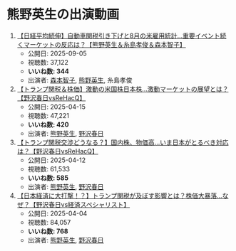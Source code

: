 # 熊野英生の出演動画

1.  [【日経平均続伸】自動車関税引き下げと8月の米雇用統計...重要イベント続くマーケットの反応は？【熊野英生＆糸島孝俊＆森本智子】](/rehacq_fan/ids/W5RuC2DH5hY "wikilink")
    -   公開日: 2025-09-05
    -   視聴数: 37,122
    -   **いいね数: 344**
    -   出演者: [森本智子](/rehacq_fan/people/森本智子 "wikilink"), [熊野英生](/rehacq_fan/people/熊野英生 "wikilink"), 糸島孝俊
1.  [【トランプ関税＆株価】激動の米国株日本株…激動マーケットの展望とは？【野沢春日vsReHacQ】](/rehacq_fan/ids/Z1pei6JbgD8 "wikilink")
    -   公開日: 2025-04-15
    -   視聴数: 47,221
    -   **いいね数: 420**
    -   出演者: [熊野英生](/rehacq_fan/people/熊野英生 "wikilink"), [野沢春日](/rehacq_fan/people/野沢春日 "wikilink")
1.  [【トランプ関税交渉どうなる？】国内株、物価高…いま日本がとるべき対応は？【野沢春日vsReHacQ】](/rehacq_fan/ids/yPvqvpvKOS0 "wikilink")
    -   公開日: 2025-04-12
    -   視聴数: 61,533
    -   **いいね数: 585**
    -   出演者: [熊野英生](/rehacq_fan/people/熊野英生 "wikilink"), [野沢春日](/rehacq_fan/people/野沢春日 "wikilink")
1.  [【日本経済に大打撃！？】トランプ関税が及ぼす影響とは？株価大暴落…なぜ？【野沢春日vs経済スペシャリスト】](/rehacq_fan/ids/l5KcdYVlqSs "wikilink")
    -   公開日: 2025-04-04
    -   視聴数: 84,057
    -   **いいね数: 768**
    -   出演者: [熊野英生](/rehacq_fan/people/熊野英生 "wikilink"), [野沢春日](/rehacq_fan/people/野沢春日 "wikilink")
